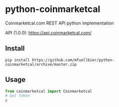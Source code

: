 # python-coinmarketcal
Coinmarketcal.com REST API python implementation

API (1.0.0): https://api.coinmarketcal.com/

## Install
```
pip install https://github.com/mfuellbier/python-coinmarketcal/archive/master.zip
```

## Usage
```python
from coinmarketcal import Coinmarketcal
# Get Token
c